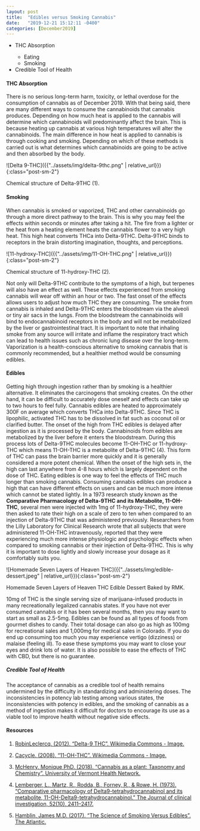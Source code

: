 ```yaml
---
layout: post
title:  "Edibles versus Smoking Cannabis"
date:   "2019-12-21 15:12:11 -0400"
categories: [December2019]
---
```



<ul>
  <li>THC Absorption</li>
    <ul>
        <li>Eating</li>
        <li>Smoking</li>
    </ul>
  <li>Credible Tool of Health</li>
</ul>





#### THC Absorption
There is no serious long-term harm, toxicity, or lethal overdose for the consumption of cannabis as of December 2019. With that being said, there are many different ways to consume the cannabinoids that cannabis produces. Depending on how much heat is applied to the cannabis will determine which cannabinoids will predominantly affect the brain. This is because heating up cannabis at various high temperatures will alter the cannabinoids. The main difference in how heat is applied to cannabis is through cooking and smoking. Depending on which of these methods is carried out is what determines which cannabinoids are going to be active and then absorbed by the body. 

 
![Delta 9-THC]({{"../assets/img/delta-9thc.png" | relative_url}}){:class="post-sm-2"}
<div class="text-center blog-caption">
Chemical structure of Delta-9THC (1). 
</div>

#### Smoking
When cannabis is smoked or vaporized, THC and other cannabinoids go through a more direct pathway to the brain. This is why you may feel the effects within seconds or minutes after taking a hit. The fire from a lighter or the heat from a heating element heats the cannabis flower to a very high heat. This high heat converts THCa into Delta-9THC. Delta-9THC binds to receptors in the brain distorting imagination, thoughts, and perceptions. 

![11-hydroxy-THC]({{"../assets/img/11-OH-THC.png" | relative_url}}){:class="post-sm-2"}
<div class="text-center blog-caption">
Chemical structure of 11-hydroxy-THC (2). 
</div>

Not only will Delta-9THC contribute to the symptoms of a high, but terpenes will also have an effect as well. These effects experienced from smoking cannabis will wear off within an hour or two. The fast onset of the effects allows users to adjust how much THC they are consuming. The smoke from cannabis is inhaled and Delta-9THC enters the bloodstream via the alveoli or tiny air sacs in the lungs. From the bloodstream the cannabinoids will bind to endocannabinoid receptors in the body and will not be metabolized by the liver or gastrointestinal tract. It is important to note that inhaling smoke from any source will irritate and inflame the respiratory tract which can lead to health issues such as chronic lung disease over the long-term. Vaporization is a health-conscious alternative to smoking cannabis that is commonly recommended, but a healthier method would be consuming edibles.


#### Edibles
Getting high through ingestion rather than by smoking is a healthier alternative. It eliminates the carcinogens that smoking creates. On the other hand, it can be difficult to accurately dose oneself and effects can take up to two hours to feel fully. Cannabis edibles are heated to approximately 300F on average which converts THCa into Delta-9THC. Since THC is lipophilic, activated THC has to be dissolved in fat such as coconut oil or clarified butter. The onset of the high from THC edibles is delayed after ingestion as it is processed by the body. Cannabinoids from edibles are metabolized by the liver before it enters the bloodstream. During this process lots of Delta-9THC molecules become 11-OH-THC or 11-hydroxy-THC which means 11-OH-THC is a metabolite of Delta-9THC (4). This form of THC can pass the brain barrier more quickly and it is generally considered a more potent chemical. When the onset of the high sets in, the high can last anywhere from 4-8 hours which is largely dependent on the dose of THC. Eating edibles is one way to feel the effects of THC much longer than smoking cannabis. Consuming cannabis edibles can produce a high that can have different effects on users and can be much more intense which cannot be stated lightly. In a 1973 research study known as the <b>Comparative Pharmacology of Delta-9THC and its Metabolite, 11-OH-THC</b>, several men were injected with 1mg of 11-hydroxy-THC, they were then asked to rate their high on a scale of zero to ten when compared to an injection of Delta-9THC that was administered previously. Researchers from the Lilly Laboratory for Clinical Research wrote that all subjects that were administered 11-OH-THC intravenously, reported that they were experiencing much more intense physiologic and psychologic effects when compared to smoking cannabis or their injection of Delta-9THC. This is why it is important to dose lightly and slowly increase your dosage as it comfortably suits you. 


![Homemade Seven Layers of Heaven THC]({{"../assets/img/edible-dessert.jpeg" | relative_url}}){:class="post-sm-2"}
<div class="text-center blog-caption">
Homemade Seven Layers of Heaven THC Edible Dessert Baked by RMK. 
</div>


10mg of THC is the single serving size of marijuana-infused products in many recreationally legalized cannabis states. If you have not ever consumed cannabis or it has been several months, then you may want to start as small as 2.5-5mg. Edibles can be found as all types of foods from gourmet dishes to candy. Their total dosage can also go as high as 100mg for recreational sales and 1,000mg for medical sales in Colorado. If you do end up consuming too much you may experience vertigo (dizziness) or malaise (feeling ill). To ease these symptoms you may want to close your eyes and drink lots of water. It is also possible to ease the effects of THC with CBD, but there is no guarantee. 


##### Credible Tool of Health
The acceptance of cannabis as a credible tool of health remains undermined by the difficulty in standardizing and administering doses. The inconsistencies in potency lab testing among various states, the inconsistencies with potency in edibles, and the smoking of cannabis as a method of ingestion makes it difficult for doctors to encourage its use as a viable tool to improve health without negative side effects.


#### Resources
1. <a href="https://commons.wikimedia.org/wiki/File:Delta-9-THC.jpg">RobinLeclercq. (2012). “Delta-9 THC”. Wikimedia Commons - Image. 
</a>

2. <a href="https://commons.m.wikimedia.org/wiki/File:11-OH-delta-9-THC.png">Cacycle. (2008). “11-OH-THC”. Wikimedia Commons - Image. 
</a>

3. <a href="https://www.uvm.edu/sites/default/files/media/MMcHenry_UVM_Hemp_Conference.pdf">McHenry, Monique PhD. (2018). “Cannabis as a plant: Taxonomy and Chemistry”. University of Vermont Health Network. 
</a>

4. <a href="https://www.ncbi.nlm.nih.gov/pmc/articles/PMC302499/">Lemberger, L., Martz, R., Rodda, B., Forney, R., &amp; Rowe, H. (1973). “Comparative pharmacology of Delta9-tetrahydrocannabinol and its metabolite, 11-OH-Delta9-tetrahydrocannabinol.” The Journal of clinical investigation, 52(10), 2411–2417.
</a>

5. <a href="https://www.theatlantic.com/health/archive/2017/08/whats-the-safest-way-to-get-cannabis-to-my-brain/536988/">Hamblin, James M.D. (2017). “The Science of Smoking Versus Edibles”. The Atlantic. </a>
